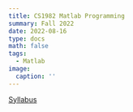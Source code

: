 ```yaml
---
title: CS1982 Matlab Programming
summary: Fall 2022
date: 2022-08-16
type: docs
math: false
tags:
  - Matlab
image:
  caption: ''
---
```


[Syllabus](syllabus.pdf)